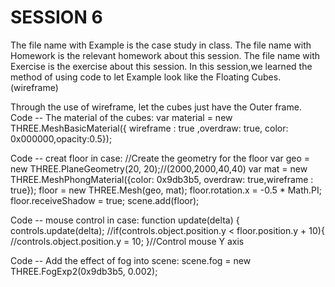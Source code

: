 # SESSION 6
The file name with Example is the case study in class.
The file name with Homework is the relevant homework about this session.
The file name with Exercise is the exercise about this session.
In this session,we learned the method of using code to let Example look like the Floating Cubes.(wireframe)

Through the use of wireframe, let the cubes just have the Outer frame.
Code -- The material of the cubes:
var material = new THREE.MeshBasicMaterial({ wireframe : true ,overdraw: true, color: 0x000000,opacity:0.5});

Code -- creat floor in case:
//Create the geometry for the floor
var geo = new THREE.PlaneGeometry(20, 20);//(2000,2000,40,40)
var mat = new THREE.MeshPhongMaterial({color: 0x9db3b5, overdraw: true,wireframe : true});
floor = new THREE.Mesh(geo, mat);
floor.rotation.x = -0.5 * Math.PI;
floor.receiveShadow = true;
scene.add(floor);

Code -- mouse control in case:
function update(delta) {
  controls.update(delta);
  //if(controls.object.position.y < floor.position.y + 10){
  //controls.object.position.y = 10; }//Control mouse Y axis

Code -- Add the effect of fog into scene:
scene.fog = new THREE.FogExp2(0x9db3b5, 0.002);
